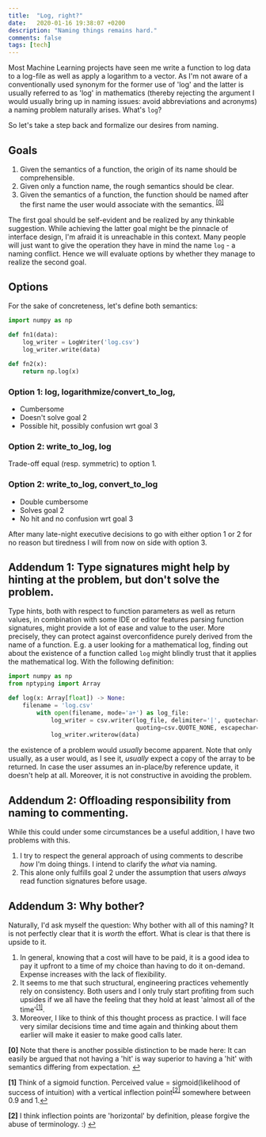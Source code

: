 ```yaml
---
title:  "Log, right?"
date:   2020-01-16 19:38:07 +0200
description: "Naming things remains hard."
comments: false
tags: [tech]
---
```


Most Machine Learning projects have seen me write a function to log data to a log-file as well as apply a logarithm to a vector. As I'm not aware of a conventionally used synonym for the former use of 'log' and the latter is usually referred to as 'log' in mathematics (thereby rejecting the argument I would usually bring up in naming issues: avoid abbreviations and acronyms) a naming problem naturally arises. What's `log`?

So let's take a step back and formalize our desires from naming.

## Goals
1. Given the semantics of a function, the origin of its name should be comprehensible.
2. Given only a function name, the rough semantics should be clear.
3. Given the semantics of a function, the function should be named after the first name the user would associate with the semantics. <sup id="a0">[[0]](#f0)</sup>

The first goal should be self-evident and be realized by any thinkable suggestion. While achieving the latter goal might be the pinnacle of interface design, I'm afraid it is unreachable in this context. Many people will just want to give the operation they have in mind the name `log` - a naming conflict. Hence we will evaluate options by whether they manage to realize the second goal.


## Options

For the sake of concreteness, let's define both semantics:

```python
import numpy as np

def fn1(data):
	log_writer = LogWriter('log.csv')
	log_writer.write(data)

def fn2(x):
	return np.log(x)
```


### Option 1: log, logarithmize/convert_to_log, 
- Cumbersome
- Doesn't solve goal 2
- Possible hit, possibly confusion wrt goal 3

### Option 2: write_to_log, log
Trade-off equal (resp. symmetric) to option 1.

### Option 2: write_to_log, convert_to_log
- Double cumbersome
- Solves goal 2
- No hit and no confusion wrt goal 3

After many late-night executive decisions to go with either option 1 or 2 for no reason but tiredness I will from now on side with option 3. 

## Addendum 1: Type signatures might help by hinting at the problem, but don't solve the problem.
Type hints, both with respect to function parameters as well as return values, in combination with some IDE or editor features parsing function signatures, might provide a lot of ease and value to the user. More precisely, they can protect against overconfidence purely derived from the name of a function. E.g. a user looking for a mathematical log, finding out about the existence of a function called `log` might blindly trust that it applies the mathematical log. With the following definition:

```python
import numpy as np
from nptyping import Array

def log(x: Array[float]) -> None:
	filename = 'log.csv'
    	with open(filename, mode='a+') as log_file:
        	log_writer = csv.writer(log_file, delimiter='|', quotechar='',
                                	quoting=csv.QUOTE_NONE, escapechar='\\')
        	log_writer.writerow(data)

```
the existence of a problem would _usually_ become apparent. Note that only usually, as a user would, as I see it, _usually_ expect a copy of the array to be returned. In case the user assumes an in-place/by reference update, it doesn't help at all. Moreover, it is not constructive in avoiding the problem.

## Addendum 2: Offloading responsibility from naming to commenting.
While this could under some circumstances be a useful addition, I have two problems with this.
1. I try to respect the general approach of using comments to describe _how_ I'm doing things. I intend to clarify the _what_ via naming.
2. This alone only fulfills goal 2 under the assumption that users _always_ read function signatures before usage.

## Addendum 3: Why bother?
Naturally, I'd ask myself the question: Why bother with all of this naming?
It is not perfectly clear that it is _worth_ the effort. What is clear is that there is upside to it.
1. In general, knowing that a cost will have to be paid, it is a good idea to pay it upfront to a time of my choice than having to do it on-demand. Expense increases with the lack of flexibility.
2. It seems to me that such structural, engineering practices vehemently rely on consistency. Both users and I only truly start profiting from such upsides if we all have the feeling that they hold at least 'almost all of the time'<sup id="a1">[[1]](#f1)</sup>.
3. Moreover, I like to think of this thought process as practice. I will face very similar decisions time and time again and thinking about them earlier will make it easier to make good calls later.


<b id="f0">[0]</b> Note that there is another possible distinction to be made here: It can easily be argued that not having a 'hit' is way superior to having a 'hit' with semantics differing from expectation. [↩](#a0)

<b id="f1">[1]</b> Think of a sigmoid function. Perceived value = sigmoid(likelihood of success of intuition) with a vertical inflection point<sup id="a2">[[2]](#f2)</sup> somewhere between 0.9 and 1.[↩](#a1)

<b id="f2">[2]</b> I think inflection points are 'horizontal' by definition, please forgive the abuse of terminology. :) [↩](#a2)
